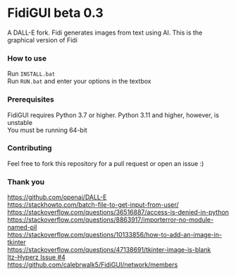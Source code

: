 # FidiGUI beta 0.3
A DALL-E fork. Fidi generates images from text using AI. This is the graphical version of Fidi<br>
### How to use
Run `INSTALL.bat`<br>
Run `RUN.bat` and enter your options in the textbox<br>
### Prerequisites
FidiGUI requires Python 3.7 or higher. Python 3.11 and higher, however, is unstable<br>
You must be running 64-bit<br>
### Contributing
Feel free to fork this repository for a pull request or open an issue :)<br>
### Thank you
https://github.com/openai/DALL-E<br>
https://stackhowto.com/batch-file-to-get-input-from-user/<br>
https://stackoverflow.com/questions/36516887/access-is-denied-in-python<br>
https://stackoverflow.com/questions/8863917/importerror-no-module-named-pil<br>
https://stackoverflow.com/questions/10133856/how-to-add-an-image-in-tkinter<br>
https://stackoverflow.com/questions/47138691/tkinter-image-is-blank<br>
<a href="https://github.com/calebrwalk5/FidiGUI/issues/4">Itz-Hyperz Issue #4</a><br>
https://github.com/calebrwalk5/FidiGUI/network/members<br>
